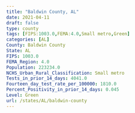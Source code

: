 ```yaml
---
title: "Baldwin County, AL"
date: 2021-04-11
draft: false
type: county
tags: [FIPS:1003.0,FEMA:4.0,Small metro,Green]
categories: [AL]
County: Baldwin County
State: AL
FIPS: 1003.0
FEMA_Region: 4.0
Population: 223234.0
NCHS_Urban_Rural_Classification: Small metro
Tests_in_prior_14_days: 4041.0
Fourteen_day_test_rate_per_100000: 1810.0
Percent_Positivity_in_prior_14_days: 0.045
Level: Green
url: /states/AL/baldwin-county
---
```



